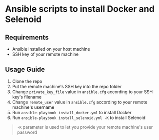 # Ansible scripts to install Docker and Selenoid

## Requirements
- Ansible installed on your host machine
- SSH key of your remote machine

## Usage Guide
1. Clone the repo
2. Put the remote machine's SSH key into the repo folder
3. Change `private_key_file` value in `ansible.cfg` according to your SSH key's filename
4. Change `remote_user` value in `ansible.cfg` according to your remote machine's username
5. Run `ansible-playbook install_docker.yml` to install Docker
6. Run `ansible-playbook install_selenoid.yml -K` to install Selenoid
> `-K` parameter is used to let you provide your remote machine's user password
